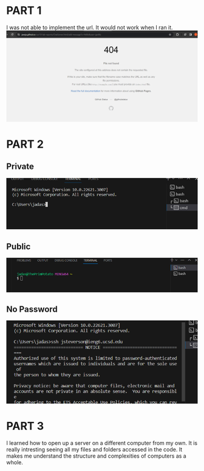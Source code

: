 # PART 1

I was not able to implement the url. It would not work when I ran it.
![Image](cse15error.png)	


# PART 2

## Private
![Image](priviteBash.png)

## Public
![Image](publicBash.png)	

## No Password
![Image](noPassBash.png)	

# PART 3

I learned how to open up a server on a different computer from my own. It is really intresting seeing all my files and folders accessed in the code. It makes me understand the structure and complexities of computers as a whole.

